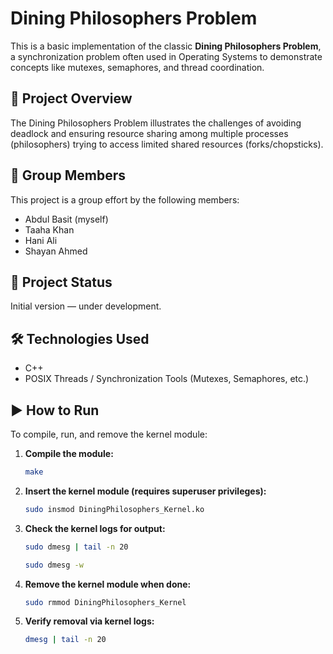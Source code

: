 # Dining Philosophers Problem

This is a basic implementation of the classic **Dining Philosophers Problem**, a synchronization problem often used in Operating Systems to demonstrate concepts like mutexes, semaphores, and thread coordination.

## 🧠 Project Overview

The Dining Philosophers Problem illustrates the challenges of avoiding deadlock and ensuring resource sharing among multiple processes (philosophers) trying to access limited shared resources (forks/chopsticks).

## 👥 Group Members

This project is a group effort by the following members:

- Abdul Basit (myself)
- Taaha Khan  
- Hani Ali  
- Shayan Ahmed  

## 🚧 Project Status

Initial version — under development.

## 🛠 Technologies Used

- C++  
- POSIX Threads / Synchronization Tools (Mutexes, Semaphores, etc.)

## ▶️ How to Run

To compile, run, and remove the kernel module:

1. **Compile the module:**
   ```bash
   make
   ```

2. **Insert the kernel module (requires superuser privileges):**
   ```bash
   sudo insmod DiningPhilosophers_Kernel.ko
   ```

3. **Check the kernel logs for output:**
   ```bash
   sudo dmesg | tail -n 20
   ```

   ```bash
   sudo dmesg -w
   ```

4. **Remove the kernel module when done:**
   ```bash
   sudo rmmod DiningPhilosophers_Kernel
   ```

5. **Verify removal via kernel logs:**
   ```bash
   dmesg | tail -n 20
   ```



